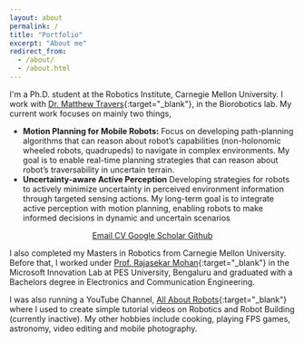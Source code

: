 ```yaml
---
layout: about
permalink: /
title: "Portfolio"
excerpt: "About me"
redirect_from: 
  - /about/
  - /about.html
---
```



I'm a Ph.D. student at the Robotics Institute, Carnegie Mellon University. I work with [Dr. Matthew Travers](https://www.ri.cmu.edu/ri-faculty/matthew-j-travers/){:target="_blank"}, in the Biorobotics lab. My current work focuses on mainly two things, 

- **Motion Planning for Mobile Robots:** Focus on developing path-planning algorithms that can reason about robot’s capabilities (non-holonomic wheeled robots, quadrupeds) to navigate in complex environments. My goal is to enable real-time planning strategies that can reason about robot’s traversability in uncertain terrain. 
- **Uncertainty-aware Active Perception** Developing strategies for robots to actively minimize uncertainty in perceived environment information through targeted sensing actions. My long-term goal is to integrate active perception with motion planning, enabling robots to make informed decisions in dynamic and uncertain scenarios


<p style="text-align: center"> <a href="mailto:{{site.author.email}}"  rel="permalink" class="btn3" target="_blank"> <i class="fa fa-fw fa-envelope" aria-hidden="true"></i> Email </a> <a href="{{site.author.cv}}"  rel="permalink" class="btn3" target="_blank"> <i class="fa fa-fw fa-file" aria-hidden="true"></i> CV </a> <a href="{{ site.author.googlescholar }}"  rel="permalink" class="btn3" target="_blank"> <i class="fas fa-fw fa-graduation-cap" aria-hidden="true"></i> Google Scholar </a> <a href="https://www.github.com/{{ site.author.github }}" rel="permalink" class="btn3" target="_blank"> <i class="fab fa-fw fa-github"  aria-hidden="true"></i> Github </a> </p>

I also completed my Masters in Robotics from Carnegie Mellon University. Before that, I worked under [Prof. Rajasekar Mohan](https://staff.pes.edu/nm1270){:target="_blank"} in the Microsoft Innovation Lab at PES University, Bengaluru and graduated with a Bachelors degree in Electronics and Communication Engineering. 
 
I was also running a YouTube Channel, [All About Robots]({{site.author.youtube}}){:target="_blank"} where I used to create simple tutorial videos on Robotics and Robot Building (currently inactive). My other hobbies include cooking, playing FPS games, astronomy, video editing and mobile photography. 

<!-- <p style="text-align: center"> You can checkout my work using these links:  <br>
<a href="{{ base_path }}/research"  rel="permalink" class="btn3"> Research </a> <a href="{{ base_path }}/publications"  rel="permalink" class="btn3"> Publications </a> <a href="{{ base_path }}/projects"  rel="permalink" class="btn3"> Projects </a></p> -->






